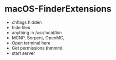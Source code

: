 # macOS-FinderExtensions

- chflags hidden
- hide files
- anything in /usr/local/bin
- MCNP, Serpent, OpenMC, 
- Open terminal here
- Get permissions (hmmm)
- start server
